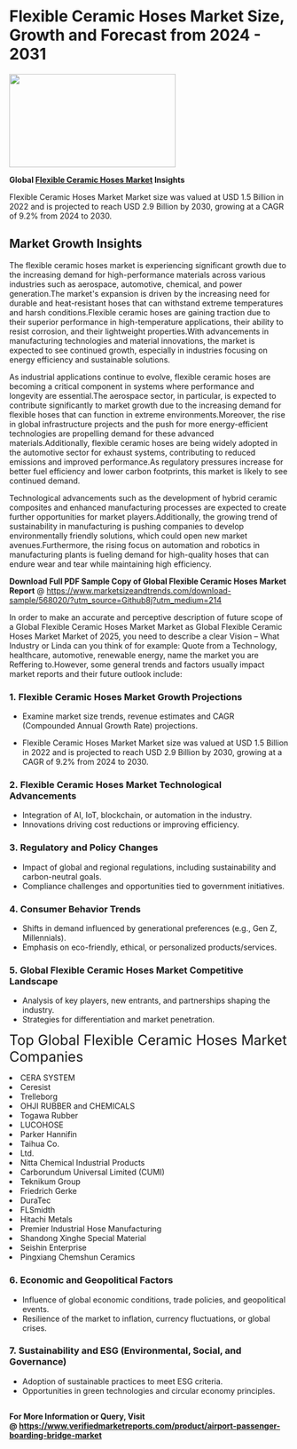 <H1>Flexible Ceramic Hoses Market Size, Growth and Forecast from 2024 - 2031</H1><img class="aligncenter size-medium wp-image-584254" src="https://thirdeyenews.in/wp-content/uploads/2024/09/Global-Market-Research-300x168.jpeg" alt="" width="300" height="168" /><p><strong>Global&nbsp;<a href="https://www.marketsizeandtrends.com/download-sample/568020/?utm_source=Github8j?utm_medium=214">Flexible Ceramic Hoses Market</a> Insights</strong></p><p>Flexible Ceramic Hoses Market Market size was valued at USD 1.5 Billion in 2022 and is projected to reach USD 2.9 Billion by 2030, growing at a CAGR of 9.2% from 2024 to 2030.</p><p><h2>Market Growth Insights</h2> <p>The flexible ceramic hoses market is experiencing significant growth due to the increasing demand for high-performance materials across various industries such as aerospace, automotive, chemical, and power generation.The market's expansion is driven by the increasing need for durable and heat-resistant hoses that can withstand extreme temperatures and harsh conditions.Flexible ceramic hoses are gaining traction due to their superior performance in high-temperature applications, their ability to resist corrosion, and their lightweight properties.With advancements in manufacturing technologies and material innovations, the market is expected to see continued growth, especially in industries focusing on energy efficiency and sustainable solutions.</p> <p>As industrial applications continue to evolve, flexible ceramic hoses are becoming a critical component in systems where performance and longevity are essential.The aerospace sector, in particular, is expected to contribute significantly to market growth due to the increasing demand for flexible hoses that can function in extreme environments.Moreover, the rise in global infrastructure projects and the push for more energy-efficient technologies are propelling demand for these advanced materials.Additionally, flexible ceramic hoses are being widely adopted in the automotive sector for exhaust systems, contributing to reduced emissions and improved performance.As regulatory pressures increase for better fuel efficiency and lower carbon footprints, this market is likely to see continued demand.</p> <p>Technological advancements such as the development of hybrid ceramic composites and enhanced manufacturing processes are expected to create further opportunities for market players.Additionally, the growing trend of sustainability in manufacturing is pushing companies to develop environmentally friendly solutions, which could open new market avenues.Furthermore, the rising focus on automation and robotics in manufacturing plants is fueling demand for high-quality hoses that can endure wear and tear while maintaining high efficiency.</p> <p><span class=""><strong>Download Full PDF Sample Copy of Global Flexible Ceramic Hoses Market Report</strong> @ <a href="https://www.marketsizeandtrends.com/download-sample/568020/?utm_source=Github8j?utm_medium=214" target="_blank">https://www.marketsizeandtrends.com/download-sample/568020/?utm_source=Github8j?utm_medium=214</a></span></p><p>In order to make an accurate and perceptive description of future scope of a Global&nbsp;Flexible Ceramic Hoses Market Market as Global&nbsp;Flexible Ceramic Hoses Market Market of 2025, you need to describe a clear Vision &ndash; What Industry or Linda can you think of for example: Quote from a Technology, healthcare, automotive, renewable energy, name the market you are Reffering to.However, some general trends and factors usually impact market reports and their future outlook include:</p><h3>1.&nbsp;<strong>Flexible Ceramic Hoses Market Growth Projections</strong></h3><ul><li>Examine market size trends, revenue estimates and CAGR (Compounded Annual Growth Rate) projections.</li><li><p>Flexible Ceramic Hoses Market Market size was valued at USD 1.5 Billion in 2022 and is projected to reach USD 2.9 Billion by 2030, growing at a CAGR of 9.2% from 2024 to 2030.</p></li></ul><h3>2.&nbsp;<strong>Flexible Ceramic Hoses Market Technological Advancements</strong></h3><ul><li>Integration of AI, IoT, blockchain, or automation in the industry.</li><li>Innovations driving cost reductions or improving efficiency.</li></ul><h3>3.&nbsp;<strong>Regulatory and Policy Changes</strong></h3><ul><li>Impact of global and regional regulations, including sustainability and carbon-neutral goals.</li><li>Compliance challenges and opportunities tied to government initiatives.</li></ul><h3>4.&nbsp;<strong>Consumer Behavior Trends</strong></h3><ul><li>Shifts in demand influenced by generational preferences (e.g., Gen Z, Millennials).</li><li>Emphasis on eco-friendly, ethical, or personalized products/services.</li></ul><h3>5.&nbsp;<strong>Global Flexible Ceramic Hoses Market Competitive Landscape</strong></h3><ul><li>Analysis of key players, new entrants, and partnerships shaping the industry.</li><li>Strategies for differentiation and market penetration.</li></ul><p data-pm-slice="1 1 []"><span style="color: inherit; font-family: inherit; font-size: 25px;">Top Global Flexible Ceramic Hoses Market Companies</span></p><div class="" data-test-id=""><p><li>CERA SYSTEM</li><li> Ceresist</li><li> Trelleborg</li><li> OHJI RUBBER and CHEMICALS</li><li> Togawa Rubber</li><li> LUCOHOSE</li><li> Parker Hannifin</li><li> Taihua Co.</li><li> Ltd.</li><li> Nitta Chemical Industrial Products</li><li> Carborundum Universal Limited (CUMI)</li><li> Teknikum Group</li><li> Friedrich Gerke</li><li> DuraTec</li><li> FLSmidth</li><li> Hitachi Metals</li><li> Premier Industrial Hose Manufacturing</li><li> Shandong Xinghe Special Material</li><li> Seishin Enterprise</li><li> Pingxiang Chemshun Ceramics</li></p></div><h3>6.&nbsp;<strong>Economic and Geopolitical Factors</strong></h3><ul><li>Influence of global economic conditions, trade policies, and geopolitical events.</li><li>Resilience of the market to inflation, currency fluctuations, or global crises.</li></ul><h3>7.&nbsp;<strong>Sustainability and ESG (Environmental, Social, and Governance)</strong></h3><ul><li>Adoption of sustainable practices to meet ESG criteria.</li><li>Opportunities in green technologies and circular economy principles.</li></ul><h2><strong style="font-size: 14px;">For More Information or Query, Visit @&nbsp;</strong><a style="background-color: #ffffff; font-size: 14px;" href="https://www.marketsizeandtrends.com/report/flexible-ceramic-hoses-market/" target="_blank">https://www.verifiedmarketreports.com/product/airport-passenger-boarding-bridge-market</a></h2>